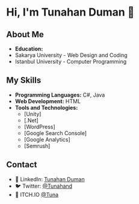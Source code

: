 # Hi, I'm Tunahan Duman 👋

## About Me
- **Education:**
- Sakarya University - Web Design and Coding
- Istanbul University - Computer Programming

## My Skills
- **Programming Languages:** C#, Java
- **Web Development:** HTML
- **Tools and Technologies:**
  - [Unity]
  - [.Net]
  - [WordPress]
  - [Google Search Console]
  - [Google Analytics]
  - [Semrush]

## Contact
- 🔗 LinkedIn: [Tunahan Duman](https://www.linkedin.com/in/tunahan-duman/)
- 🐦 Twitter: [@Tunahand](https://twitter.com/Tunahannd)
- 🔗 ITCH.IO [@Tuna](https://boslux.itch.io/)
